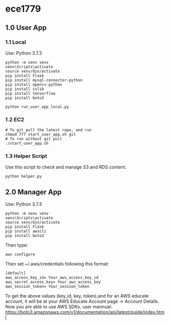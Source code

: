 # ece1779


## 1.0 User App


### 1.1 Local
Use: Python 3.7.3
```
python -m venv venv
venv\Scripts\activate
source venv/bin/activate
pip install Flask
pip install mysql-connector-python
pip install opencv-python
pip install cvlib
pip install tensorflow
pip install boto3

python run_user_app_local.py
```


### 1.2 EC2
```
# To git pull the latest repo, and run
chmod 777 start_user_app.sh git
# To run without git pull
./start_user_app.sh
```


### 1.3 Helper Script
Use this script to check and manage S3 and RDS content.
```
python helper.py
```


## 2.0 Manager App
Use: Python 3.7.3
```
python -m venv venv
venv\Scripts\activate
source venv/bin/activate
pip install Flask
pip install awscli
pip install boto3

```
Then type:

```
aws configure
```

Then set ~/.aws/credentials following this format:

```
[default]
aws_access_key_id= Your_aws_access_key_id
aws_secret_access_key= Your_aws_access_key
aws_session_token= Your_session_token
```

To get the above values (key_id, key, token),and for an AWS educate account, it will be at your  AWS Educate Account page -> Account Details.
Now you are able to use AWS SDKs, user mannual: https://boto3.amazonaws.com/v1/documentation/api/latest/guide/index.html
